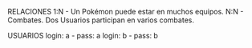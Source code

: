 RELACIONES
  1:N - Un Pokémon puede estar en muchos equipos.
  N:N - Combates. Dos Usuarios participan en varios combates.

USUARIOS
  login: a  -  pass: a
  login: b  -  pass: b
  
  
